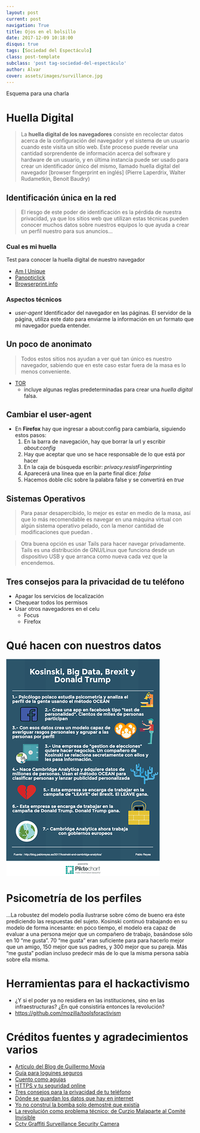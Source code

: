 ```yaml
---
layout: post
current: post
navigation: True
title: Ojos en el bolsillo
date: 2017-12-09 10:18:00
disqus: true      
tags: [Sociedad del Espectáculo]
class: post-template
subclass: 'post tag-sociedad-del-espectáculo'
author: Alvar
cover: assets/images/survillance.jpg
---
```



Esquema para una charla



# Huella Digital

> La **huella digital de los navegadores** consiste en recolectar datos acerca de la configuración del navegador y el sistema de un usuario cuando este visita un sitio web. Este proceso puede revelar una cantidad sorprendente de información acerca del software y hardware de un usuario, y en última instancia puede ser usado para crear un identificador único del mismo, llamado huella digital del navegador [browser fingerprint en inglés] (Pierre Laperdrix, Walter Rudametkin, Benoit Baudry)



## Identificación única en la red

> El riesgo de este poder de identificación es la pérdida de nuestra privacidad, ya que los sitios web que utilizan estas técnicas pueden conocer muchos datos sobre nuestros equipos lo que ayuda a crear un perfil nuestro para sus anuncios&#x2026;



### Cual es mi huella

Test para conocer la huella digital de nuestro navegador

-   [Am I Unique](https://amiunique.org/)
-   [Panopticlick](https://panopticlick.eff.org/)
-   [Browserprint.info](https://browserprint.info/)



### Aspectos técnicos

-   *user-agent*
    Identificador del navegador en las páginas. El servidor de la página, utiliza este dato para enviarme la información en un formato que mi navegador pueda entender.



## Un poco de anonimato

> Todos estos sitios nos ayudan a ver qué tan único es nuestro navegador, sabiendo que en este caso estar fuera de la masa es lo menos conveniente.

-   [TOR](https://www.torproject.org/)
    -   incluye algunas reglas predeterminadas para crear una *huella digital* falsa.



## Cambiar el user-agent

-   En **Firefox** hay que ingresar a about:config para cambiarla, siguiendo estos pasos:
    1.  En la barra de navegación, hay que borrar la url y escribir *about:config*
    2.  Hay que aceptar que uno se hace responsable de lo que está por hacer
    3.  En la caja de búsqueda escribir: *privacy.resistFingerprinting*
    4.  Aparecerá una línea que en la parte final dice: *false*
    5.  Hacemos doble clic sobre la palabra false y se convertirá en *true*



## Sistemas Operativos

> Para pasar desapercibido, lo mejor es estar en medio de la masa, así que lo más recomendable es navegar en una máquina virtual con algún sistema operativo pelado, con la menor cantidad de modificaciones que puedan .

> Otra buena opción es usar Tails para hacer navegar privadamente. Tails es una distribución de GNU/Linux que funciona desde un dispositivo USB y que arranca como nueva cada vez que la encendemos.



## Tres consejos para la privacidad de tu teléfono

-   Apagar los servicios de localización
-   Chequear todos los permisos
-   Usar otros navegadores en el celu
    -   Focus
    -   Firefox



# Qué hacen con nuestros datos

![](assets/images/cambridgeAnalytica.png)


# Psicometría de los perfiles

&#x2026;La robustez del modelo podía ilustrarse sobre cómo de bueno era éste prediciendo las respuestas del sujeto. Kosinski continuó trabajando en su modelo de forma incesante: en poco tiempo, el modelo era capaz de evaluar a una persona mejor que un compañero de trabajo, basándose sólo en 10 “me gusta”. 70 “me gusta” eran suficiente para para hacerlo mejor que un amigo, 150 mejor que sus padres, y 300 mejor que su pareja. Más “me gusta” podían incluso predecir más de lo que la misma persona sabía sobre ella misma.



# Herramientas para el hackactivismo

-   ¿Y si el poder ya no residiera en las instituciones, sino en las infraestructuras? ¿En qué consistiría entonces la revolución?
-   <https://github.com/mozilla/toolsforactivism>



# Créditos fuentes y agradecimientos varios

-   [Artículo del Blog de Guillermo Movia](https://unojoenelcielo.com.ar/2017/10/02/nuesta-huella-digital-en-internet/)
-   [Guía para loguines seguros](https://blog.mozilla.org/internetcitizen/2017/01/25/better-password-security/)
-   [Cuento como agujas](https://elgatoylacaja.com.ar/cuentos/como-agujas/)
-   [HTTPS y tu seguridad online](https://blog.mozilla.org/internetcitizen/2017/04/21/https-protect/)
-   [Tres consejos para la privacidad de tu teléfono](https://blog.mozilla.org/internetcitizen/2017/06/26/irl-episode-1-privacy/)
-   [Dónde se guardan los datos que hay en internet](http://www.tribunahacker.com.ar/2014/04/donde-se-guardan-los-datos-que-hay-en-internet/)
-   [Yo no construí la bomba solo demostré que existía](http://www.cubadebate.cu/especiales/2017/02/19/yo-no-construi-la-bomba-solo-demostre-que-existia/)
-   [ La revolución como problema técnico: de Curzio Malaparte al Comité Invisible](http://www.eldiario.es/interferencias/Curzio_Malaparte-Comite_Invisible_6_447315274.html)
- [Cctv Graffiti Surveillance Security Camera](http://maxpixel.freegreatpicture.com/Cctv-Graffiti-Surveillance-Security-Camera-89012)
